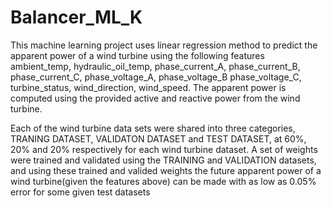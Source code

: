 # Balancer_ML_K
This machine learning project uses linear regression method to predict the apparent power of a wind turbine using the following features
ambient_temp, hydraulic_oil_temp, phase_current_A, phase_current_B, phase_current_C, phase_voltage_A, phase_voltage_B
phase_voltage_C, turbine_status, wind_direction, wind_speed. The apparent power is computed using the provided active and reactive power from the wind turbine. 

Each of the wind turbine data sets were shared into three categories, TRANING DATASET, VALIDATON DATASET and TEST DATASET, at 60%, 20% and 20% respectively for each wind turbine dataset. A set of weights were trained and validated using the TRAINING and VALIDATION datasets, and using these trained and valided weights the future apparent power of a wind turbine(given the features above) can be made with as low as 0.05% error for some given test datasets
